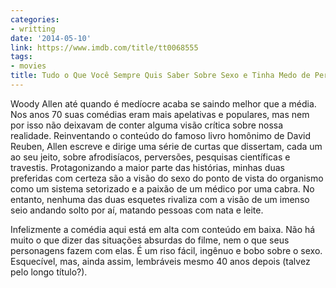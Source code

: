 ```yaml
---
categories:
- writting
date: '2014-05-10'
link: https://www.imdb.com/title/tt0068555
tags:
- movies
title: Tudo o Que Você Sempre Quis Saber Sobre Sexo e Tinha Medo de Perguntar
---
```


Woody Allen até quando é medíocre acaba se saindo melhor que a média. Nos anos 70 suas comédias eram mais apelativas e populares, mas nem por isso não deixavam de conter alguma visão crítica sobre nossa realidade. Reinventando o conteúdo do famoso livro homônimo de David Reuben, Allen escreve e dirige uma série de curtas que dissertam, cada um ao seu jeito, sobre afrodisíacos, perversões, pesquisas científicas e travestis. Protagonizando a maior parte das histórias, minhas duas preferidas com certeza são a visão do sexo do ponto de vista do organismo como um sistema setorizado e a paixão de um médico por uma cabra. No entanto, nenhuma das duas esquetes rivaliza com a visão de um imenso seio andando solto por aí, matando pessoas com nata e leite.

Infelizmente a comédia aqui está em alta com conteúdo em baixa. Não há muito o que dizer das situações absurdas do filme, nem o que seus personagens fazem com elas. É um riso fácil, ingênuo e bobo sobre o sexo. Esquecível, mas, ainda assim, lembráveis mesmo 40 anos depois (talvez pelo longo título?).

